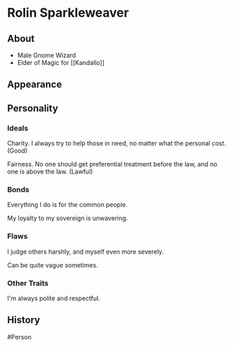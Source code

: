 # Rolin Sparkleweaver
## About
- Male Gnome Wizard
- Elder of Magic for [[Kandallo]]

## Appearance


## Personality
### Ideals
Charity. I always try to help those in need, no matter what the personal cost. (Good)

Fairness. No one should get preferential treatment before the law, and no one is above the law. (Lawful)

### Bonds
Everything I do is for the common people.

My loyalty to my sovereign is unwavering.

### Flaws
I judge others harshly, and myself even more severely.

Can be quite vague sometimes. 

### Other Traits
I'm always polite and respectful.

## History


#Person